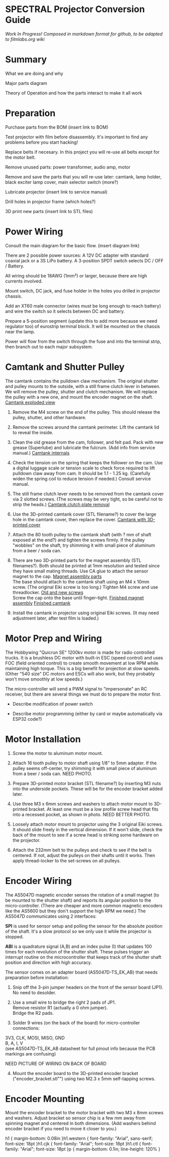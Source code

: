 SPECTRAL Projector Conversion Guide
===================================

*Work In Progress! Composed in markdown format for github, to be adapted to filmlabs.org wiki*


Summary
=======

What we are doing and why

Major parts diagram

Theory of Operation and how the parts interact to make it all work

Preparation
===========

Purchase parts from the BOM (insert link to BOM)

Test projector with film before disassembly. It's important to find any problems before you start hacking!

Replace belts if necesary. In this project you will re-use all belts except for the motor belt.

Remove unused parts: power transformer, audio amp, motor

Remove and save the parts that you will re-use later: camtank, lamp holder, black exciter lamp cover, main selector switch (more?)

Lubricate projector (insert link to service manual)

Drill holes in projector frame (which holes?)

3D print new parts (insert link to STL files)

Power Wiring
============

Consult the main diagram for the basic flow. (insert diagram link)

There are 2 possible power sources: A 12V DC adapter with standard coaxial jack or a 3S LiPo battery. A 3-position SPDT switch selects DC / OFF / Battery.

All wiring should be 18AWG (1mm²) or larger, because there are high currents involved.

Mount switch, DC jack, and fuse holder in the holes you drilled in projector chassis.

Add an XT60 male connector (wires must be long enough to reach battery) and wire the switch so it selects between DC and battery.

Prepare a 5-position segment (update this to add more because we need regulator too) of eurostrip terminal block. It will be mounted on the chassis near the lamp.

Power will flow from the switch through the fuse and into the terminal strip, then branch out to each major subsystem.

Camtank and Shutter Pulley
==========================

The camtank contains the pulldown claw mechanism. The original shutter and pulley mounts to the outside, with a still frame clutch lever in between. We will remove the pulley, shutter and clutch mechanism. We will replace the pulley with a new one, and mount the encoder magnet on the shaft. [Camtank exploded view](images/eiki-camtank/01-Camtank-shutter-exploded.jpg)

1) Remove the M4 screw on the end of the pulley. This should release the pulley, shutter, and other hardware.

2) Remove the screws around the camtank perimeter. Lift the camtank lid to reveal the inside.

3) Clean the old grease from the cam, follower, and felt pad. Pack with new grease (Superlube) and lubricate the fulcrum. (Add info from service manual.) [Camtank internals](images/eiki-camtank/02-Camtank-open.jpg)

4) Check the tension on the spring that keeps the follower on the cam. Use a digital luggage scale or tension scale to check force required to lift pulldown claw away from cam. It should be 1.1 - 1.25 kg. (Carefully widen the spring coil to reduce tension if needed.) Consult service manual.

5) The still frame clutch lever needs to be removed from the camtank cover via 2 slotted screws. (The screws may be very tight, so be careful not to strip the heads.) [Camtank clutch plate removal](images/eiki-camtank/03-Camtank-cover-with-clutch.jpg)

6) Use the 3D-printed camtank cover (STL filename?) to cover the large hole in the camtank cover, then replace the cover. [Camtank with 3D-printed cover](images/eiki-camtank/04-Camtank-with-cover.jpg)

7) Attach the 80 tooth pulley to the camtank shaft (with ? mm of shaft exposed at the end?) and tighten the screws firmly. If the pulley "wobbles" on the shaft, try shimming it with small piece of aluminum from a beer / soda can.

8) There are two 3D-printed parts for the magnet assembly (STL filenames?). Both should be printed at 1mm resolution and tested since they have small mating threads. Use CA glue to attach the sensor magnet to the cap. [Magnet assembly parts](images/eiki-camtank/05-Shutter-magnet-exploded.jpg)  
The base should attach to the camtank shaft using an M4 x 10mm screw. (The original Eiki screw is too long.) Tighten M4 screw and use threadlocker. [Old and new screws](images/eiki-camtank/06b-Shutter-screws-old-new.jpg)  
Screw the cap onto the base until finger-tight. [Finished magnet assembly](images/eiki-camtank/06-Shutter-magnet-assembled.jpg) [Finished camtank](images/eiki-camtank/07-camtank-finished.jpg)

9) Install the camtank in projector using original Eiki screws. (It may need adjustment later, after test film is loaded.)

Motor Prep and Wiring
=====================

The Hobbywing "Quicrun SE" 1200kv motor is made for radio controlled trucks. It is a brushless DC motor with built-in ESC (speed control) and uses FOC (field oriented control) to create smooth movement at low RPM while maintaining high torque. This is a big benefit for projection at slow speeds. (Other "540 size" DC motors and ESCs will also work, but they probably won't move smoothly at low speeds.)

The micro-controller will send a PWM signal to "impersonate" an RC receiver, but there are several things we must do to prepare the motor first.

- Describe modification of power switch

- Describe motor programming (either by card or maybe automatically via ESP32 code?)

Motor Installation
==================

1) Screw the motor to aluminum motor mount.

2) Attach 16 tooth pulley to motor shaft using 1/8" to 5mm adapter. If the pulley seems off-center, try shimming it with small piece of aluminum from a beer / soda can. NEED PHOTO.

3) Prepare 3D-printed motor bracket (STL filename?) by inserting M3 nuts into the underside pockets. These will be for the encoder bracket added later.

4) Use three M3 x 6mm screws and washers to attach motor mount to 3D-printed bracket. At least one must be a low profile screw head that fits into a recessed pocket, as shown in photo. NEED BETTER PHOTO.

5) Loosely attach motor mount to projector using the 3 original Eiki screws. It should slide freely in the vertical dimension. If it won't slide, check the back of the mount to see if a screw head is striking some hardware on the projector.

6) Attach the 232mm belt to the pulleys and check to see if the belt is centered. If not, adjust the pulleys on their shafts until it works. Then apply thread-locker to the set-screws on all pulleys.

Encoder Wiring
==============

The AS5047D magnetic encoder senses the rotation of a small magnet (to be mounted to the shutter shaft) and reports its angular position to the micro-controller. (There are cheaper and more common magnetic encoders like the AS5600 but they don't support the high RPM we need.) The AS5047D communicates using 2 interfaces:

**SPI** is used for sensor setup and polling the sensor for the absolute position of the shaft. It's a slow protocol so we only use it while the projector is stopped.

**ABI** is a quadrature signal (A,B) and an index pulse (I) that updates 100 times for each revolution of the shutter shaft. These pulses trigger an interrupt routine on the microcontroller that keeps track of the shutter shaft position and direction with high accuracy.

The sensor comes on an adapter board (AS5047D-TS_EK_AB) that needs preparation before installation:

1) Snip off the 3-pin jumper headers on the front of the sensor board (JP1). No need to desolder.

2) Use a small wire to bridge the right 2 pads of JP1.  
Remove resistor R1 (actually a 0 ohm jumper).  
Bridge the R2 pads.  

3) Solder 9 wires (on the back of the board) for micro-controller connections:

3V3, CLK, MOSI, MISO, GND  
B, A, I, V  
(see AS5047D-TS_EK_AB datasheet for full pinout info because the PCB markings are confusing)

NEED PICTURE OF WIRING ON BACK OF BOARD

4) Mount the encoder board to the 3D-printed encoder bracket ("encoder_bracket.stl"") using two M2.3 x 5mm self-tapping screws.

Encoder Mounting
================

Mount the encoder bracket to the motor bracket with two M3 x 8mm screws and washers. Adjust bracket so sensor chip is a few mm away from spinning magnet and centered in both dimensions. (Add washers behind encoder bracket if you need to move it closer to you.)

h1 { margin-bottom: 0.08in }h1.western { font-family: "Arial", sans-serif; font-size: 18pt }h1.cjk { font-family: "Arial"; font-size: 18pt }h1.ctl { font-family: "Arial"; font-size: 18pt }p { margin-bottom: 0.1in; line-height: 120% }